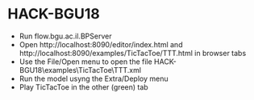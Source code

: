 # HACK-BGU18

* Run flow.bgu.ac.il.BPServer
* Open http://localhost:8090/editor/index.html and http://localhost:8090/examples/TicTacToe/TTT.html in browser tabs
* Use the File/Open menu to open the file HACK-BGU18\examples\TicTacToe\TTT.xml
* Run the model usyng the Extra/Deploy menu
* Play TicTacToe in the other (green) tab
